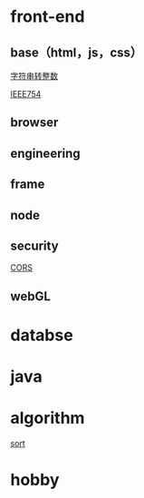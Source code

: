 # front-end

## base（html，js，css）

[字符串转整数](./front-end/base/js/随笔/字符串转整数.md)

[IEEE754](./front-end/base/js/js高级程序设计/IEEE754.md)

## browser

## engineering

## frame

## node

## security

[CORS](./front-end/security/CORS.md)

## webGL

# databse

# java

# algorithm

[sort](./algorithms/sort.md)

# hobby